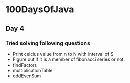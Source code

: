 # 100DaysOfJava

## Day 4

### Tried solving following questions

* Print celcius value from n to N with interval of S
* Figure out if it is a member of fibonacci series or not.
* findFactors
* multiplicationTable
* oddEvenSum